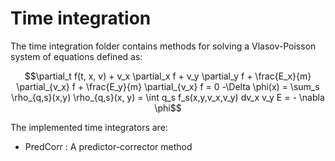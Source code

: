 # Time integration

The time integration folder contains methods for solving a Vlasov-Poisson system of equations defined as:
```math
\partial_t f(t, x, v) + v_x \partial_x f + v_y \partial_y f + \frac{E_x}{m} \partial_{v_x} f + \frac{E_y}{m} \partial_{v_x} f = 0
-\Delta \phi(x) = \sum_s \rho_{q,s}(x,y)
\rho_{q,s}(x, y) = \int q_s f_s(x,y,v_x,v_y) dv_x v_y
E = - \nabla \phi
```

The implemented time integrators are:
- PredCorr : A predictor-corrector method

